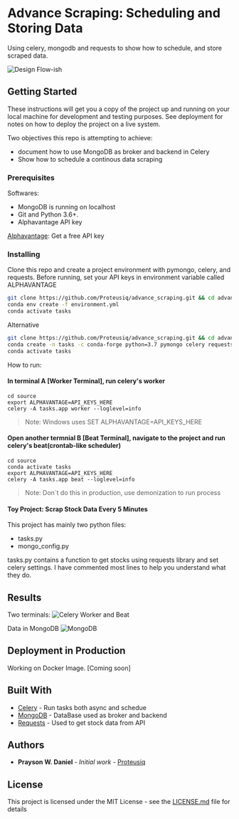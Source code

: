 # Advance Scraping: Scheduling and Storing Data

Using celery, mongodb and requests to show how to schedule, and store
scraped data.

![Design Flow-ish]( https://github.com/Proteusiq/advance_scraping/blob/master/images/flow_celery.png)


## Getting Started

These instructions will get you a copy of the project up and running on your local machine for development and testing purposes. See deployment for notes on how to deploy the project on a live system.

Two objectives this repo is attempting to achieve:
* document how to use MongoDB as broker and backend in Celery
* Show how to schedule a continous data scraping

### Prerequisites

Softwares:
   * MongoDB is running on localhost
   * Git and Python 3.6+.
   * Alphavantage API key

[Alphavantage](https://www.alphavantage.co/): Get a free API key


### Installing

Clone this repo and create a project environment with pymongo, celery, and requests.
Before running, set your API keys in environment variable called ALPHAVANTAGE

```bash
git clone https://github.com/Proteusiq/advance_scraping.git && cd advance_scraping
conda env create -f environment.yml
conda activate tasks
```

Alternative

```bash
git clone https://github.com/Proteusiq/advance_scraping.git && cd advance_scraping
conda create -n tasks -c conda-forge python=3.7 pymongo celery requests
conda activate tasks
```

How to run:

#### In terminal A [Worker Terminal], run celery's worker

```
cd source
export ALPHAVANTAGE=API_KEYS_HERE
celery -A tasks.app worker --loglevel=info
```

> Note: Windows uses SET ALPHAVANTAGE=API_KEYS_HERE

#### Open another termnial B [Beat Terminal], navigate to the project and run celery's beat(crontab-like scheduler)

```
cd source
conda activate tasks
export ALPHAVANTAGE=API_KEYS_HERE
celery -A tasks.app beat --loglevel=info
```
> Note: Don´t do this in production, use demonization to run process

#### Toy Project: Scrap Stock Data Every 5 Minutes

This project has mainly two python files:
- tasks.py
- mongo_config.py

tasks.py contains a function to get stocks using requests library
and set celery settings. I have commented most lines to help you understand
what they do.

## Results
Two terminals:
![Celery Worker and Beat](https://github.com/Proteusiq/advance_scraping/blob/master/images/celery_in_action.png)

Data in MongoDB
![MongoDB](https://github.com/Proteusiq/advance_scraping/blob/master/images/mongo_results.png)

## Deployment in Production

Working on Docker Image. [Coming soon]

## Built With

* [Celery](http://docs.celeryproject.org/en/latest/index.html) - Run tasks both async and schedue
* [MongoDB](https://docs.mongodb.com/manual/) - DataBase used as broker and backend
* [Requests](https://2.python-requests.org/en/master/) - Used to get stock data from API



## Authors

* **Prayson W. Daniel** - *Initial work* - [Proteusiq](https://github.com/Proteusiq)


## License

This project is licensed under the MIT License - see the [LICENSE.md](LICENSE.md) file for details
